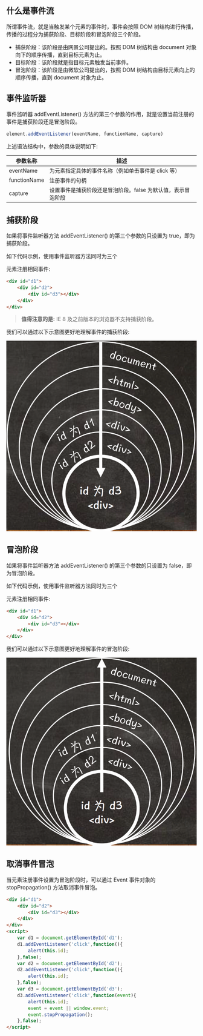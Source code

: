 ## 什么是事件流

所谓事件流，就是当触发某个元素的事件时，事件会按照 DOM 树结构进行传播，传播的过程分为捕获阶段、目标阶段和冒泡阶段三个阶段。

- 捕获阶段：该阶段是由网景公司提出的。按照 DOM 树结构由 document 对象向下的顺序传播，直到目标元素为止。
- 目标阶段：该阶段就是指目标元素触发当前事件。
- 冒泡阶段：该阶段是由微软公司提出的，按照 DOM 树结构由目标元素向上的顺序传播，直到 document 对象为止。

## 事件监听器

事件监听器 addEventListener() 方法的第三个参数的作用，就是设置当前注册的事件是捕获阶段还是冒泡阶段。

```javascript
element.addEventListener(eventName, functionName, capture)
```

上述语法结构中，参数的具体说明如下:

| 参数名称 | 描述 |
| --- | --- |
| eventName | 为元素指定具体的事件名称（例如单击事件是 click 等）|
| functionName | 注册事件的句柄 |
| capture | 设置事件是捕获阶段还是冒泡阶段。false 为默认值，表示冒泡阶段 |

## 捕获阶段

如果将事件监听器方法 addEventListener() 的第三个参数的只设置为 true，即为捕获阶段。

如下代码示例，使用事件监听器方法同时为三个 <div> 元素注册相同事件:

```html
<div id="d1">
	<div id="d2">
		<div id="d3"></div>
	</div>
</div>
```

> **值得注意的是:** IE 8 及之前版本的浏览器不支持捕获阶段。

我们可以通过以下示意图更好地理解事件的捕获阶段:

![](images/chapter6/07.png)

## 冒泡阶段

如果将事件监听器方法 addEventListener() 的第三个参数的只设置为 false，即为冒泡阶段。

如下代码示例，使用事件监听器方法同时为三个 <div> 元素注册相同事件:

```html
<div id="d1">
	<div id="d2">
		<div id="d3"></div>
	</div>
</div>
```

我们可以通过以下示意图更好地理解事件的冒泡阶段:

![](images/chapter6/08.png)

## 取消事件冒泡

当元素注册事件设置为冒泡阶段时，可以通过 Event 事件对象的 stopPropagation() 方法取消事件冒泡。

```html
<div id="d1">
	<div id="d2">
		<div id="d3"></div>
	</div>
</div>
<script>
	var d1 = document.getElementById('d1');
	d1.addEventListener('click',function(){
		alert(this.id);
	},false);
	var d2 = document.getElementById('d2');
	d2.addEventListener('click',function(){
		alert(this.id);
	},false);
	var d3 = document.getElementById('d3');
	d3.addEventListener('click',function(event){
		alert(this.id);
		event = event || window.event;
		event.stopPropagation();
	},false);
</script>
```
